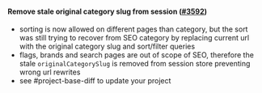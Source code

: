 #### Remove stale original category slug from session ([#3592](https://github.com/shopsys/shopsys/pull/3592))

- sorting is now allowed on different pages than category, but the sort was still trying to recover from SEO category by replacing current url with the original category slug and sort/filter queries
- flags, brands and search pages are out of scope of SEO, therefore the stale `originalCategorySlug` is removed from session store preventing wrong url rewrites
- see #project-base-diff to update your project
